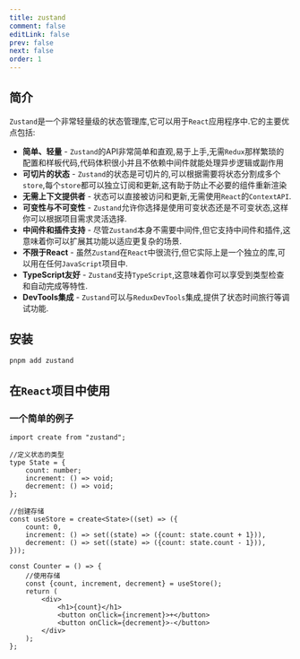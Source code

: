 ```yaml
---
title: zustand
comment: false
editLink: false
prev: false
next: false
order: 1
---
```


## 简介

`Zustand`是一个非常轻量级的状态管理库,它可以用于`React`应用程序中.它的主要优点包括:

* **简单、轻量** - `Zustand`的API非常简单和直观,易于上手,无需`Redux`那样繁琐的配置和样板代码,代码体积很小并且不依赖中间件就能处理异步逻辑或副作用
* **可切片的状态** - `Zustand`的状态是可切片的,可以根据需要将状态分割成多个`store`,每个`store`都可以独立订阅和更新,这有助于防止不必要的组件重新渲染
* **无需上下文提供者** - 状态可以直接被访问和更新,无需使用`React`的`ContextAPI`.
* **可变性与不可变性** - `Zustand`允许你选择是使用可变状态还是不可变状态,这样你可以根据项目需求灵活选择.
* **中间件和插件支持** - 尽管`Zustand`本身不需要中间件,但它支持中间件和插件,这意味着你可以扩展其功能以适应更复杂的场景.
* **不限于React** - 虽然`Zustand`在`React`中很流行,但它实际上是一个独立的库,可以用在任何`JavaScript`项目中.
* **TypeScript友好** - `Zustand`支持`TypeScript`,这意味着你可以享受到类型检查和自动完成等特性.
* **DevTools集成** - `Zustand`可以与`ReduxDevTools`集成,提供了状态时间旅行等调试功能.


## 安装

```bash
pnpm add zustand
```

## 在`React`项目中使用

### 一个简单的例子

```tsx
import create from "zustand";

//定义状态的类型
type State = {
    count: number;
    increment: () => void;
    decrement: () => void;
};

//创建存储
const useStore = create<State>((set) => ({
    count: 0,
    increment: () => set((state) => ({count: state.count + 1})),
    decrement: () => set((state) => ({count: state.count - 1})),
}));

const Counter = () => {
    //使用存储
    const {count, increment, decrement} = useStore();
    return (
        <div>
            <h1>{count}</h1>
            <button onClick={increment}>+</button>
            <button onClick={decrement}>-</button>
        </div>
    );
};
```

